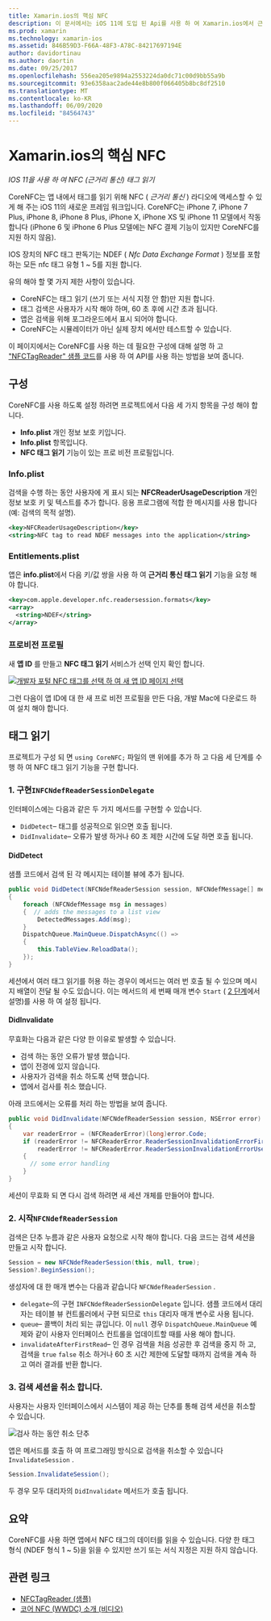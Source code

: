```yaml
---
title: Xamarin.ios의 핵심 NFC
description: 이 문서에서는 iOS 11에 도입 된 Api를 사용 하 여 Xamarin.ios에서 근거리 통신 태그를 읽는 방법을 설명 합니다.
ms.prod: xamarin
ms.technology: xamarin-ios
ms.assetid: 846B59D3-F66A-48F3-A78C-84217697194E
author: davidortinau
ms.author: daortin
ms.date: 09/25/2017
ms.openlocfilehash: 556ea205e9894a2553224da0dc71c00d9bb55a9b
ms.sourcegitcommit: 93e6358aac2ade44e8b800f066405b8bc8df2510
ms.translationtype: MT
ms.contentlocale: ko-KR
ms.lasthandoff: 06/09/2020
ms.locfileid: "84564743"
---
```

# <a name="core-nfc-in-xamarinios"></a>Xamarin.ios의 핵심 NFC

_IOS 11을 사용 하 여 NFC (근거리 통신) 태그 읽기_

CoreNFC는 앱 내에서 태그를 읽기 위해 NFC ( _근거리 통신_ ) 라디오에 액세스할 수 있게 해 주는 iOS 11의 새로운 프레임 워크입니다. CoreNFC는 iPhone 7, iPhone 7 Plus, iPhone 8, iPhone 8 Plus, iPhone X, iPhone XS 및 iPhone 11 모델에서 작동 합니다 (iPhone 6 및 iPhone 6 Plus 모델에는 NFC 결제 기능이 있지만 CoreNFC를 지원 하지 않음).

IOS 장치의 NFC 태그 판독기는 NDEF ( _Nfc Data Exchange Format_ ) 정보를 포함 하는 모든 nfc 태그 유형 1 ~ 5를 지원 합니다.

유의 해야 할 몇 가지 제한 사항이 있습니다.

- CoreNFC는 태그 읽기 (쓰기 또는 서식 지정 안 함)만 지원 합니다.
- 태그 검색은 사용자가 시작 해야 하며, 60 초 후에 시간 초과 됩니다.
- 앱은 검색을 위해 포그라운드에서 표시 되어야 합니다.
- CoreNFC는 시뮬레이터가 아닌 실제 장치 에서만 테스트할 수 있습니다.

이 페이지에서는 CoreNFC를 사용 하는 데 필요한 구성에 대해 설명 하 고 ["NFCTagReader" 샘플 코드](https://docs.microsoft.com/samples/xamarin/ios-samples/ios11-nfctagreader)를 사용 하 여 API를 사용 하는 방법을 보여 줍니다.

## <a name="configuration"></a>구성

CoreNFC를 사용 하도록 설정 하려면 프로젝트에서 다음 세 가지 항목을 구성 해야 합니다.

- **Info.plist** 개인 정보 보호 키입니다.
- **Info.plist** 항목입니다.
- **NFC 태그 읽기** 기능이 있는 프로 비전 프로필입니다.

### <a name="infoplist"></a>Info.plist

검색을 수행 하는 동안 사용자에 게 표시 되는 **NFCReaderUsageDescription** 개인 정보 보호 키 및 텍스트를 추가 합니다. 응용 프로그램에 적합 한 메시지를 사용 합니다 (예: 검색의 목적 설명).

```xml
<key>NFCReaderUsageDescription</key>
<string>NFC tag to read NDEF messages into the application</string>
```

### <a name="entitlementsplist"></a>Entitlements.plist

앱은 **info.plist**에서 다음 키/값 쌍을 사용 하 여 **근거리 통신 태그 읽기** 기능을 요청 해야 합니다.

```xml
<key>com.apple.developer.nfc.readersession.formats</key>
<array>
  <string>NDEF</string>
</array>
```

### <a name="provisioning-profile"></a>프로비전 프로필

새 **앱 ID** 를 만들고 **NFC 태그 읽기** 서비스가 선택 인지 확인 합니다.

[![개발자 포털 NFC 태그를 선택 하 여 새 앱 ID 페이지 선택](corenfc-images/app-services-nfc-sml.png)](corenfc-images/app-services-nfc.png#lightbox)

그런 다음이 앱 ID에 대 한 새 프로 비전 프로필을 만든 다음, 개발 Mac에 다운로드 하 여 설치 해야 합니다.

## <a name="reading-a-tag"></a>태그 읽기

프로젝트가 구성 되 면 `using CoreNFC;` 파일의 맨 위에를 추가 하 고 다음 세 단계를 수행 하 여 NFC 태그 읽기 기능을 구현 합니다.

### <a name="1-implement-infcndefreadersessiondelegate"></a>1. 구현`INFCNdefReaderSessionDelegate`

인터페이스에는 다음과 같은 두 가지 메서드를 구현할 수 있습니다.

- `DidDetect`– 태그를 성공적으로 읽으면 호출 됩니다.
- `DidInvalidate`– 오류가 발생 하거나 60 초 제한 시간에 도달 하면 호출 됩니다.

#### <a name="diddetect"></a>DidDetect

샘플 코드에서 검색 된 각 메시지는 테이블 뷰에 추가 됩니다.

```csharp
public void DidDetect(NFCNdefReaderSession session, NFCNdefMessage[] messages)
{
    foreach (NFCNdefMessage msg in messages)
    {  // adds the messages to a list view
        DetectedMessages.Add(msg);
    }
    DispatchQueue.MainQueue.DispatchAsync(() =>
    {
        this.TableView.ReloadData();
    });
}
```

세션에서 여러 태그 읽기를 허용 하는 경우이 메서드는 여러 번 호출 될 수 있으며 메시지 배열이 전달 될 수도 있습니다. 이는 메서드의 세 번째 매개 변수 `Start` ( [2 단계](#step2)에서 설명)를 사용 하 여 설정 됩니다.

#### <a name="didinvalidate"></a>DidInvalidate

무효화는 다음과 같은 다양 한 이유로 발생할 수 있습니다.

- 검색 하는 동안 오류가 발생 했습니다.
- 앱이 전경에 있지 않습니다.
- 사용자가 검색을 취소 하도록 선택 했습니다.
- 앱에서 검사를 취소 했습니다.

아래 코드에서는 오류를 처리 하는 방법을 보여 줍니다.

```csharp
public void DidInvalidate(NFCNdefReaderSession session, NSError error)
{
    var readerError = (NFCReaderError)(long)error.Code;
    if (readerError != NFCReaderError.ReaderSessionInvalidationErrorFirstNDEFTagRead &&
        readerError != NFCReaderError.ReaderSessionInvalidationErrorUserCanceled)
    {
      // some error handling
    }
}
```

세션이 무효화 되 면 다시 검색 하려면 새 세션 개체를 만들어야 합니다.

<a name="step2"></a>

### <a name="2-start-an-nfcndefreadersession"></a>2. 시작`NFCNdefReaderSession`

검색은 단추 누름과 같은 사용자 요청으로 시작 해야 합니다.
다음 코드는 검색 세션을 만들고 시작 합니다.

```csharp
Session = new NFCNdefReaderSession(this, null, true);
Session?.BeginSession();
```

생성자에 대 한 매개 변수는 다음과 같습니다 `NFCNdefReaderSession` .

- `delegate`–의 구현 `INFCNdefReaderSessionDelegate` 입니다. 샘플 코드에서 대리자는 테이블 뷰 컨트롤러에서 구현 되므로 `this` 대리자 매개 변수로 사용 됩니다.
- `queue`– 콜백이 처리 되는 큐입니다. 이 `null` 경우 `DispatchQueue.MainQueue` 예제와 같이 사용자 인터페이스 컨트롤을 업데이트할 때를 사용 해야 합니다.
- `invalidateAfterFirstRead`– 인 경우 검색을 처음 성공한 후 검색을 중지 하 고, 검색을 `true` `false` 취소 하거나 60 초 시간 제한에 도달할 때까지 검색을 계속 하 고 여러 결과를 반환 합니다.

### <a name="3-cancel-the-scanning-session"></a>3. 검색 세션을 취소 합니다.

사용자는 사용자 인터페이스에서 시스템이 제공 하는 단추를 통해 검색 세션을 취소할 수 있습니다.

![검사 하는 동안 취소 단추](corenfc-images/scan-cancel-sml.png)

앱은 메서드를 호출 하 여 프로그래밍 방식으로 검색을 취소할 수 있습니다 `InvalidateSession` .

```csharp
Session.InvalidateSession();
```

두 경우 모두 대리자의 `DidInvalidate` 메서드가 호출 됩니다.

## <a name="summary"></a>요약

CoreNFC를 사용 하면 앱에서 NFC 태그의 데이터를 읽을 수 있습니다. 다양 한 태그 형식 (NDEF 형식 1 ~ 5)을 읽을 수 있지만 쓰기 또는 서식 지정은 지원 하지 않습니다.

## <a name="related-links"></a>관련 링크

- [NFCTagReader (샘플)](https://docs.microsoft.com/samples/xamarin/ios-samples/ios11-nfctagreader)
- [코어 NFC (WWDC) 소개 (비디오)](https://developer.apple.com/videos/play/wwdc2017/718/)
